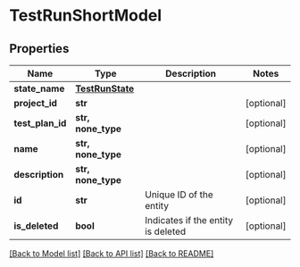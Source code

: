# TestRunShortModel


## Properties
Name | Type | Description | Notes
------------ | ------------- | ------------- | -------------
**state_name** | [**TestRunState**](TestRunState.md) |  | 
**project_id** | **str** |  | [optional] 
**test_plan_id** | **str, none_type** |  | [optional] 
**name** | **str, none_type** |  | [optional] 
**description** | **str, none_type** |  | [optional] 
**id** | **str** | Unique ID of the entity | [optional] 
**is_deleted** | **bool** | Indicates if the entity is deleted | [optional] 

[[Back to Model list]](../README.md#documentation-for-models) [[Back to API list]](../README.md#documentation-for-api-endpoints) [[Back to README]](../README.md)


